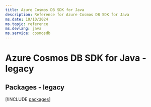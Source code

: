 ```yaml
---
title: Azure Cosmos DB SDK for Java
description: Reference for Azure Cosmos DB SDK for Java
ms.date: 10/10/2024
ms.topic: reference
ms.devlang: java
ms.service: cosmosdb
---
```

# Azure Cosmos DB SDK for Java - legacy
## Packages - legacy
[!INCLUDE [packages](cosmos-db-index.md)]
